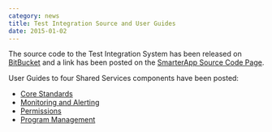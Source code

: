 ```yaml
---
category: news
title: Test Integration Source and User Guides
date: 2015-01-02
---
```

The source code to the Test Integration System has been released on [BitBucket](https://bitbucket.org/sbacoss) and a link has been posted on the [SmarterApp Source Code Page](http://www.smarterapp.org/source.html).

User Guides to four Shared Services components have been posted:
* [Core Standards](http://www.smarterapp.org/specs/CoreStandards.html)
* [Monitoring and Alerting](http://www.smarterapp.org/specs/MonitoringAndAlerting.html)
* [Permissions](http://www.smarterapp.org/specs/Permissions.html)
* [Program Management](http://www.smarterapp.org/specs/ProgramManagement.html)